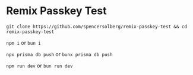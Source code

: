 # Remix Passkey Test

`git clone https://github.com/spencersolberg/remix-passkey-test && cd remix-passkey-test`

`npm i` or `bun i`

`npx prisma db push` or `bunx prisma db push`

`npm run dev` or `bun run dev`